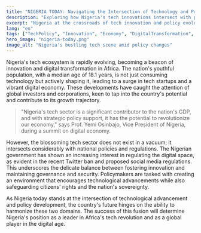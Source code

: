 ```yaml
---
title: "NIGERIA TODAY: Navigating the Intersection of Technology and Policy"
description: "Exploring how Nigeria's tech innovations intersect with policy developments."
excerpt: "Nigeria at the crossroads of tech innovation and policy evolution."
lang: "en"
tags: ["TechPolicy", "Innovation", "Economy", "DigitalTransformation", "Governance"]
hero_image: "nigeria-today.png"
image_alt: "Nigeria's bustling tech scene amid policy changes"
---
```


Nigeria's tech ecosystem is rapidly evolving, becoming a beacon of innovation and digital transformation in Africa. The nation's youthful population, with a median age of 18.1 years, is not just consuming technology but actively shaping it, leading to a surge in tech startups and a vibrant digital economy. These developments have caught the attention of global investors and corporations, keen to tap into the country's potential and contribute to its growth trajectory.

> "Nigeria's tech sector is a significant contributor to the nation's GDP, and with strategic policy support, it has the potential to revolutionize our economy," says Prof. Yemi Osinbajo, Vice President of Nigeria, during a summit on digital economy.

However, the blossoming tech sector does not exist in a vacuum; it intersects considerably with national policies and regulations. The Nigerian government has shown an increasing interest in regulating the digital space, as evident in the recent Twitter ban and proposed social media regulations. This underscores the delicate balance between fostering innovation and maintaining governance and security. Policymakers are tasked with creating an environment that encourages technological advancements while also safeguarding citizens' rights and the nation's sovereignty.

As Nigeria today stands at the intersection of technological advancement and policy development, the country's future hinges on the ability to harmonize these two domains. The success of this fusion will determine Nigeria's position as a leader in Africa's tech revolution and as a global player in the digital age.